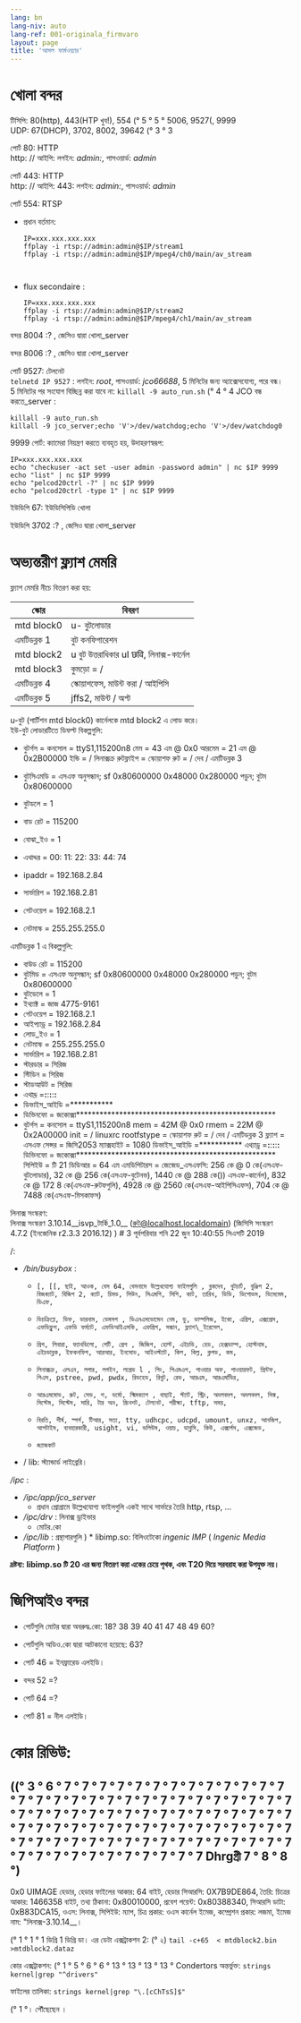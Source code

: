 ```yaml
---
lang: bn
lang-niv: auto
lang-ref: 001-originala_firmvaro
layout: page
title: 'আসল ফার্মওয়্যার'
---
```


# খোলা বন্দর

টিসিপি: 80(http), 443(HTP খুব!), 554 (° 5 ° 5 ° 5006, 9527(, 9999  
UDP: 67(DHCP), 3702, 8002, 39642 (° 3 ° 3

পোর্ট 80: HTTP  
http: // আইপি: লগইন: _admin:_, পাসওয়ার্ড: _admin_

পোর্ট 443: HTTP  
http: // আইপি: 443: লগইন: _admin:_, পাসওয়ার্ড: _admin_

পোর্ট 554: RTSP  
* প্রধান বর্তমান: 



    ```
    IP=xxx.xxx.xxx.xxx
    ffplay -i rtsp://admin:admin@$IP/stream1
    ffplay -i rtsp://admin:admin@$IP/mpeg4/ch0/main/av_stream



    ```
* flux secondaire :



    ```
    IP=xxx.xxx.xxx.xxx
    ffplay -i rtsp://admin:admin@$IP/stream2
    ffplay -i rtsp://admin:admin@$IP/mpeg4/ch1/main/av_stream
    ````

বন্দর 8004 :? , জেসিও দ্বারা খোলা_server



বন্দর 8006 :? , জেসিও দ্বারা খোলা_server




পোর্ট 9527: টেলনেট  
`telnetd IP 9527` : লগইন: _root_, পাসওয়ার্ড: _jco66688_, 5 মিনিটের জন্য অ্যাক্সেসযোগ্য, পরে বন্ধ।  
5 মিনিটের পর সংযোগ বিচ্ছিন্ন করা যাবে না: `killall -9 auto_run.sh`  (° 4 ° 4
JCO বন্ধ করতে_server : 
 
 

```
killall -9 auto_run.sh
killall -9 jco_server;echo 'V'>/dev/watchdog;echo 'V'>/dev/watchdog0
```

9999 পোর্ট: ক্যামেরা নিয়ন্ত্রণ করতে ব্যবহৃত হয়, উদাহরণস্বরূপ:

```
IP=xxx.xxx.xxx.xxx
echo "checkuser -act set -user admin -password admin" | nc $IP 9999
echo "list" | nc $IP 9999
echo "pelcod20ctrl -?" | nc $IP 9999
echo "pelcod20ctrl -type 1" | nc $IP 9999
```

ইউডিপি 67: ইউডিসিপিডি খোলা

ইউডিপি 3702 :? , জেসিও দ্বারা খোলা_server




# অভ্যন্তরীণ ফ্ল্যাশ মেমরি
ফ্ল্যাশ মেমরি নীচে বিতরণ করা হয়:

স্কোর | বিবরণ |
--- | --- |
mtd block0 | u- বুটলোডার |
এমটিডব্লক 1 | বুট কনফিগারেশন |
mtd block2 | u বুট উত্তরাধিকার uI छवि, লিনাক্স-কার্নেল |
mtd block3 | কুমড়ো = / |
এমটিডব্লক 4 | স্কোয়াশফেস, মাউন্ট করা / আইপিসি |
এমটিডব্লক 5 | jffs2, মাউন্ট / অপ্ট |

u-বুট (পার্টিশন mtd block0) কার্নেলকে mtd block2 এ লোড করে।  
ইউ-বুট লোডারটিতে ডিফল্ট বিকল্পগুলি:  
* বুটর্গস = কনসোল = ttyS1,115200n8 মেম = 43 এম @ 0x0 আরমেম = 21 এম @ 0x2B00000 ইন্ডি = / লিনাক্সক্র রুটফ্লাইপ = স্কোয়াশফ রুট = / দেব / এমটিডব্লক 3


* বুটসিএমডি = এসএফ অনুসন্ধান; sf 0x80600000 0x48000 0x280000 পড়ুন; বুটম 0x80600000


* বুটডলে = 1


* বাড রেট = 115200


* বোঝা\_ইও = 1


* এথাদ্দর = 00: 11: 22: 33: 44: 74


* ipaddr = 192.168.2.84


* সার্ভারিপ = 192.168.2.81


* গেটওয়েপ = 192.168.2.1


* নেটমাস্ক = 255.255.255.0



এমটিডব্লক 1 এ বিকল্পগুলি:
* বাউড রেট = 115200
* বুটমিড = এসএফ অনুসন্ধান; sf 0x80600000 0x48000 0x280000 পড়ুন; বুটম 0x80600000
* বুটডেলে = 1
* ইথ্যাক্ট = জাজ 4775-9161
* গেটওয়েপ = 192.168.2.1
* আইপ্যাড্র = 192.168.2.84
* লোড\_ইও = 1
* নেটমাস্ক = 255.255.255.0
* সার্ভারিপ = 192.168.2.81
* স্টারডার = সিরিজ
* স্টিডিন = সিরিজ
* স্টাডআউট = সিরিজ
* এথাদ্দ্র =**:**:**:**:**:**
* ডিভাইস\_আইডি =***********
* ডিভিনফো = জকোক্সা***************************************************
* বুটর্গস = কনসোল = ttyS1,115200n8 mem = 42M @ 0x0 rmem = 22M @ 0x2A00000 init = / linuxrc rootfstype = স্কোয়াশফ রুট = / দেব / এমটিডব্লক 3 ফ্ল্যাশ = এসএফ সেন্সর = জিসি2053 ম্যাক্সহাইট = 1080 ডিভাইস\_আইডি =*********** এথ্যাড্র =**:**:**:**:**:** ডিভিনফো = জকোক্সা*************************************************** সিপিইউ = টি 21 ডিডিআর = 64 এম এমডিপিটারস = জেজেড\_এসএফসি: 256 কে @ 0 কে(এসএফ-বুটলোডার), 32 কে @ 256 কে(এসএফ-বুটেনভ), 1440 কে @ 288 কে()) এসএফ-কার্নেল), 832 কে @ 172 8 কে(এসএফ-রুটফগুলি), 4928 কে @ 2560 কে(এসএফ-আইপিসিএফস), 704 কে @ 7488 কে(এসএফ-মিসকাফস)


লিনাক্স সংস্করণ:  
লিনাক্স সংস্করণ 3.10.14\_\_isvp\_টার্কি\_1.0\_\_ (রুট@localhost.localdomain) (জিসিসি সংস্করণ 4.7.2 (ইনজেনিক r2.3.3 2016.12) ) # 3 পূর্বপরিবার শনি 22 জুন 10:40:55 সিএসটি 2019


/:
* _/bin/busybox_ : 
  *     [, [[, ছাই, আওক, বেস 64, বেসনামে উল্লেখযোগ্য ফাইলগুলি , ব্লকদেব, বুটচার্ট, বুঞ্জিপ 2, বিজক্যাট, বিজিপ 2, ক্যাট, চিমড, সিউন, সিএমপি, সিপি, কাট, তারিখ, ডিডি, ডিপোডম, ডিমেমেম, ডিএফ,
  *     ডিচক্রিপ্লে, ডিফ, ডারনাম, ডেমসগ , ডিএনএসডোমেন নেম, ডু, ডাম্পলিজ, ইকো, এগ্রিপ, এক্সপ্রেস, এফডিফ্লুশ, এফডি ফর্ম্যাট, এফডিআইএসকি, এফগ্রিপ, সন্ধান, ফ্ল্যাশ\_ইরেসেল,
  *     গ্রিগ, লিবারা, ফ্যানডিলো, গেটি, গ্রেপ , জিজিপ, হোল্ট, এইচডি, হেড, হেক্সডাম্প, হোস্টনাম, এইচডাব্লক, ইফকনফিগ, আরআর, ইনসোড, আইওস্ট্যাট, কিল, কিল্ল, ক্লগড, কম,
  *     লিনাক্সক্র, এলএন, লগার, লগইন, লগ্রেড l , পিং, পিএমএপ, পাওয়ার অফ, পাওয়ারফট, প্রিন্টফ, পিএস, pstree, pwd, pwdx, রিডহেড, রিবুট, রেভ, আরএম, আরএমডিির,
  *     আরএমমোড, রুট, সেড, শ, ডর্মো, স্মিমক্যাপ , বাছাই, স্ট্যাট, স্ট্রিং, অদলবদল, অদলবদল, সিঙ্ক, সিস্টেম, সিস্টেম, সারি, টার অন, স্ক্রিনশট, টেলনেট, পরীক্ষা, tftp, সময়,
  *     বিরতি, শীর্ষ, স্পর্শ, টিআর, সত্য, tty, udhcpc, udcpd, umount, unxz, আনজিপ, আপটাইম, ব্যবহারকারী, usight, vi, ভলিউম, ওয়াচ, ডাব্লুসি, কিউ, এক্সার্গস, এক্সজেড,
  *     জ্যাজকাট

* / lib: স্ট্যান্ডার্ড লাইব্রেরি।



 _/ipc_ :
* _/ipc/app/jco\_server_
  * প্রধান প্রোগ্রামে উল্লেখযোগ্য ফাইলগুলি একই সাথে সার্ভারে তৈরি http, rtsp, ...
* _/ipc/drv_ : লিনাক্স ড্রাইভার
  * মোটর.কো
* _/ipc/lib_ : গ্রন্থাগারগুলি
)  * libimp.so: বিলিওটেকো _ingenic_ _IMP_ ( _Ingenic Media Platform_ )


**দ্রষ্টব্য: libimp.so টি 20 এর জন্য বিতরণ করা একের চেয়ে পৃথক, এবং T20 দিয়ে সরবরাহ করা উপযুক্ত নয়।**

# জিপিআইও বন্দর

* পোর্টগুলি মোটর দ্বারা অবরুদ্ধ.কো: 18? 38 39 40 41 47 48 49 60?


* পোর্টগুলি অডিও.কো দ্বারা আটকানো হয়েছে: 63?


* পোর্ট 46 = ইনফ্রারেড এলইডি।


* বন্দর 52 =?


* পোর্ট 64 =?


* পোর্ট 81 = নীল এলইডি।



# কোর রিভিউ:
((° 3 ° 6 ° 7 ° 7 ° 7 ° 7 ° 7 ° 7 ° 7 ° 7 ° 7 ° 7 ° 7 ° 7 ° 7 ° 7 ° 7 ° 7 ° 7 ° 7 ° 7 ° 7 ° 7 ° 7 ° 7 ° 7 ° 7 ° 7 ° 7 ° 7 ° 7 ° 7 ° 7 ° 7 ° 7 ° 7 ° 7 ° 7 ° 7 ° 7 ° 7 ° 7 ° 7 ° 7 ° 7 ° 7 ° 7 ° 7 ° 7 ° 7 ° 7 ° 7 ° 7 ° 7 ° 7 ° 7 ° 7 ° 7 ° 7 ° 7 ° 7 ° 7 ° 7 ° 7 ° 7 ° 7 ° 7 ° 7 ° 7 ° 7 ° 7 ° 7 ° 7 ° 7 ° 7 ° 7 ° 7 ° 7 ° 7 ° 7 ° 7 ° 7 ° 7 ° 7 ° 7 ° 7 ° 7 ° 7 ° 7 ° 7 Dhrgগ্রী 7 ° 8 ° 8 °)
--------------------------------------------------------------------------------
0x0 UIMAGE হেডার, হেডার ফাইলের আকার: 64 বাইট, হেডার সিআরসি: 0X7B9DE864, তৈরি: চিত্রের আকার: 1466358 বাইট, তথ্য ঠিকানা: 0x80010000, প্রবেশ পয়েন্ট: 0x80388340, সিআরসি ডাটা: 0xB83DCA15, ওএস: লিনাক্স, সিপিইউ: ম্যাপ, চিত্র প্রকার: ওএস কার্নেল ইমেজ, কম্প্রেশন প্রকার: লজমা, ইমেজ নাম: "লিনাক্স-3.10.14__।

(° 1 ° 1 ° 1 ডিগ্রি 1 ডিগ্রি ডা। এর ডেটা এক্সট্রাকশন 2: (° ২)    `tail -c+65  < mtdblock2.bin >mtdblock2.dataz`

কোর এক্সট্রাকশন: (° 1 ° 5 ° 6 ° 6 ° 13 ° 13 ° 13 ° 13 ° Condertors অন্তর্ভুক্ত:    `strings kernel|grep "^drivers"`

ফাইলের তালিকা:
    `strings kernel|grep "\.[cChTsS]$"`









(° 1 °। পৌঁছেছেন
।
